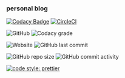 ### personal blog

[![Codacy Badge](https://api.codacy.com/project/badge/Grade/4af4c9191ffb48d3b3aa7eb76dcd07e4)](https://app.codacy.com/app/rappad/blog?utm_source=github.com&utm_medium=referral&utm_content=rappad/blog&utm_campaign=Badge_Grade_Dashboard)
[![CircleCI](https://circleci.com/gh/rappad/blog/tree/master.svg?style=svg)](https://circleci.com/gh/rappad/blog/tree/master)

![GitHub](https://img.shields.io/github/license/rappad/blog.svg?style=flat-square)
![Codacy grade](https://img.shields.io/codacy/grade/7c7b728935444e629bb4c3c3436345c0.svg?style=flat-square)

![Website](https://img.shields.io/website/https/rappad.github.io/blog.svg?style=flat-square)
![GitHub last commit](https://img.shields.io/github/last-commit/rappad/blog.svg?style=flat-square)

![GitHub repo size](https://img.shields.io/github/repo-size/rappad/blog.svg?style=flat-square)
![GitHub commit activity](https://img.shields.io/github/commit-activity/m/rappad/blog.svg?style=flat-square)

[![code style: prettier](https://img.shields.io/badge/code_style-prettier-ff69b4.svg?style=flat-square)](https://github.com/prettier/prettier)
